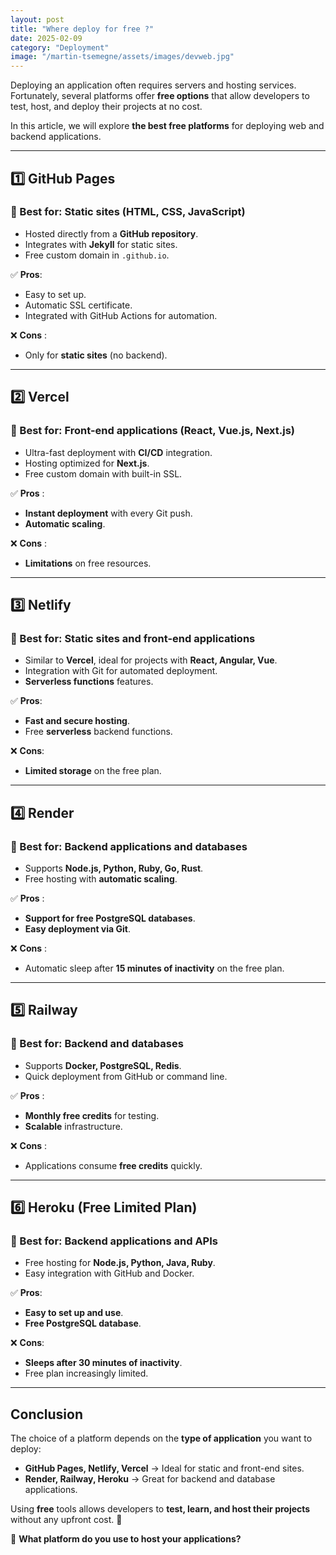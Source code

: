 ```yaml
---
layout: post
title: "Where deploy for free ?"
date: 2025-02-09
category: "Deployment"
image: "/martin-tsemegne/assets/images/devweb.jpg"
---
```


Deploying an application often requires servers and hosting services. Fortunately, several platforms offer **free options** that allow developers to test, host, and deploy their projects at no cost.

In this article, we will explore **the best free platforms** for deploying web and backend applications.

---

## 1️⃣ GitHub Pages

### 📌 Best for: Static sites (HTML, CSS, JavaScript)
- Hosted directly from a **GitHub repository**.
- Integrates with **Jekyll** for static sites.
- Free custom domain in `.github.io`.

✅ **Pros**:
- Easy to set up.
- Automatic SSL certificate.
- Integrated with GitHub Actions for automation.

❌ **Cons** :
- Only for **static sites** (no backend).

---

## 2️⃣ Vercel

### 📌 Best for: Front-end applications (React, Vue.js, Next.js)
- Ultra-fast deployment with **CI/CD** integration.
- Hosting optimized for **Next.js**.
- Free custom domain with built-in SSL.

✅ **Pros** :
- **Instant deployment** with every Git push.
- **Automatic scaling**.

❌ **Cons** :
- **Limitations** on free resources.

---

## 3️⃣ Netlify

### 📌 Best for: Static sites and front-end applications
- Similar to **Vercel**, ideal for projects with **React, Angular, Vue**.
- Integration with Git for automated deployment.
- **Serverless functions** features.

✅ **Pros**:
- **Fast and secure hosting**.
- Free **serverless** backend functions.

❌ **Cons**:
- **Limited storage** on the free plan.

---

## 4️⃣ Render

### 📌 Best for: Backend applications and databases
- Supports **Node.js, Python, Ruby, Go, Rust**.
- Free hosting with **automatic scaling**.

✅ **Pros** :
- **Support for free PostgreSQL databases**.
- **Easy deployment via Git**.

❌ **Cons** :
- Automatic sleep after **15 minutes of inactivity** on the free plan.

---

## 5️⃣ Railway

### 📌 Best for: Backend and databases
- Supports **Docker, PostgreSQL, Redis**.
- Quick deployment from GitHub or command line.

✅ **Pros** :
- **Monthly free credits** for testing.
- **Scalable** infrastructure.

❌ **Cons** :
- Applications consume **free credits** quickly.

---

## 6️⃣ Heroku (Free Limited Plan)

### 📌 Best for: Backend applications and APIs
- Free hosting for **Node.js, Python, Java, Ruby**.
- Easy integration with GitHub and Docker.

✅ **Pros**:
- **Easy to set up and use**.
- **Free PostgreSQL database**.

❌ **Cons**:
- **Sleeps after 30 minutes of inactivity**.
- Free plan increasingly limited.

---

## Conclusion
The choice of a platform depends on the **type of application** you want to deploy:
- **GitHub Pages, Netlify, Vercel** → Ideal for static and front-end sites.
- **Render, Railway, Heroku** → Great for backend and database applications.

Using **free** tools allows developers to **test, learn, and host their projects** without any upfront cost. 🚀

📌 **What platform do you use to host your applications?**
